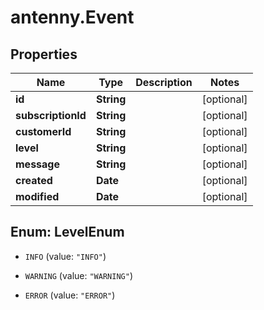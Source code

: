 # antenny.Event

## Properties

Name | Type | Description | Notes
------------ | ------------- | ------------- | -------------
**id** | **String** |  | [optional] 
**subscriptionId** | **String** |  | [optional] 
**customerId** | **String** |  | [optional] 
**level** | **String** |  | [optional] 
**message** | **String** |  | [optional] 
**created** | **Date** |  | [optional] 
**modified** | **Date** |  | [optional] 



## Enum: LevelEnum


* `INFO` (value: `"INFO"`)

* `WARNING` (value: `"WARNING"`)

* `ERROR` (value: `"ERROR"`)




